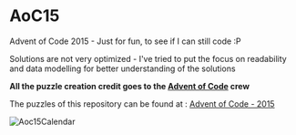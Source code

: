 # AoC15

Advent of Code 2015 - Just for fun, to see if I can still code :P

Solutions are not very optimized - I've tried to put the focus on readability and data modelling for better understanding of the solutions

**All the puzzle creation credit goes to the [Advent of Code](https://adventofcode.com/) crew**

The puzzles of this repository can be found at : [Advent of Code - 2015](https://adventofcode.com/2015)

![Aoc15Calendar](https://user-images.githubusercontent.com/540128/211877699-44b058b7-2d31-4acc-8fda-935d86f61e2a.PNG)
